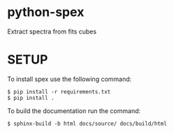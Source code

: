 # python-spex
Extract spectra from fits cubes

# SETUP

To install spex use the following command:

    $ pip install -r requirements.txt
    $ pip install .


To build the documentation run the command:

    $ sphinx-build -b html docs/source/ docs/build/html
